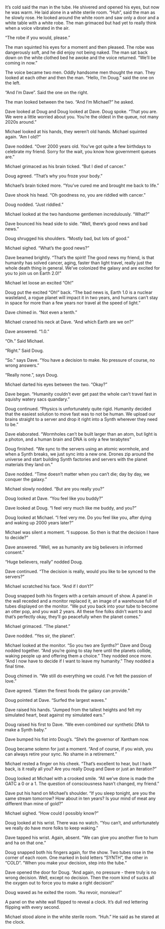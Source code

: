 It’s cold said the man in the tube. He shivered and opened his eyes, but now he was warm. He laid alone in a white sterile room. “Huh”, said the man as he slowly rose. He looked around the white room and saw only a door and a white table with a white robe. The man grimaced but had yet to really think when a voice vibrated in the air.

“The robe if you would, please.”

The man squinted his eyes for a moment and then pleased. The robe was dangerously soft, and he did enjoy not being naked. The man sat back down on the white clothed bed he awoke and the voice returned. “We’ll be coming in now.”

The voice became two men. Oddly handsome men thought the man. They looked at each other and then the man. “Hello, I’m Doug.” said the one on the left.

 “And I’m Dave”. Said the one on the right. 
 
The man looked between the two. “And I’m Michael?” he asked.

Dave looked at Doug and Doug looked at Dave. Doug spoke. “That you are. We were a little worried about you. You’re the oldest in the queue, not many 2020s around.”

Michael looked at his hands, they weren’t old hands. Michael squinted again. “Am I old?”

Dave nodded. “Over 2000 years old. You’ve got quite a few birthdays to celebrate my friend. Sorry for the wait, you know how government queues are.”

Michael grimaced as his brain ticked. “But I died of cancer.”

Doug agreed. “That’s why you froze your body.”

Michael’s brain ticked more. “You’ve cured me and brought me back to life.”

Dave shook his head. “Oh goodness no, you are riddled with cancer.”

Doug nodded. “Just riddled.”

Michael looked at the two handsome gentlemen incredulously. “What?”

Dave bounced his head side to side. “Well, there’s good news and bad news.”

Doug shrugged his shoulders. “Mostly bad, but lots of good.”

Michael sighed. “What’s the good news?”

Dave beamed brightly. “That’s the spirit! The good news my friend, is that humanity has solved cancer, aging, faster than light travel, really just the whole death thing in general. We’ve colonized the galaxy and are excited for you to join us on Earth 2.0!”

Michael let loose an excited “Oh!”

Doug put the excited “Oh!” back. “The bad news is, Earth 1.0 is a nuclear wasteland, a rogue planet will impact it in two years, and humans can’t stay in space for more than a few years nor travel at the speed of light.”

Dave chimed in. “Not even a tenth.”

Michael craned his neck at Dave. “And which Earth are we on?”

Dave answered. “1.0.”

“Oh.” Said Michael. 

“Right.” Said Doug.

“So.” says Dave. “You have a decision to make. No pressure of course, no wrong answers.”

“Really none.”, says Doug.

Michael darted his eyes between the two. “Okay?”

Dave began. “Humanity couldn’t ever get past the whole can’t travel fast in squishy watery sacs quandary.”

Doug continued. “Physics is unfortunately quite rigid. Humanity decided that the easiest solution to move fast was to not be human. We upload our brains straight to a server and drop it right into a Synth wherever they need to be.”

Dave elaborated. “Wormholes can’t be built larger than an atom, but light is a photon, and a human brain and DNA is only a few terabytes”

Doug finished. “We sync to the servers using an atomic wormhole, and when a Synth breaks, we just sync into a new one. Drones zip around the universe and start building Synth factories and servers with the planet materials they land on.”

Dave nodded. “Time doesn’t matter when you can’t die; day by day, we conquer the galaxy.”

Michael slowly nodded. “But are you really you?”

Doug looked at Dave. “You feel like you buddy?”

Dave looked at Doug. “I feel very much like me buddy, and you?”

Doug looked at Michael. “I feel very me. Do you feel like you, after dying and waking up 2000 years later?”

Michael was silent a moment. “I suppose. So then is that the decision I have to decide?”

Dave answered. “Well, we as humanity are big believers in informed consent.”

“Huge believers, really” nodded Doug.

Dave continued. “The decision is really, would you like to be synced to the servers?”

Michael scratched his face. “And if I don’t?”

Doug snapped both his fingers with a certain amount of show. A panel in the wall receded and a monitor replaced it, an image of a warehouse full of tubes displayed on the monitor. “We put you back into your tube to become an otter pop, and you wait 2 years. All these fine folks didn’t want to and that’s perfectly okay, 
they’ll go peacefully when the planet comes.”

Michael grimaced. “The planet.”

Dave nodded. “Yes sir, the planet”.

Michael looked at the monitor. “So you two are Synths?” Dave and Doug nodded together. “And you’re going to stay here until the planets collide, waking people up and offering them a choice.” They nodded once more. “And I now have to decide if I want to leave my humanity.” They nodded a final time. 

Doug chimed in. “We still do everything we could. I’ve felt the passion of love.”

Dave agreed. “Eaten the finest foods the galaxy can provide.”

Doug pointed at Dave. “Surfed the largest waves.”

Dave raised his hands. “Jumped from the tallest heights and felt my simulated heart, beat against my simulated ears.”

Doug raised his first to Dave. “We even combined our synthetic DNA to make a Synth baby.”

Dave bumped his fist into Doug’s. “She’s the governor of Xantham now.

Doug became solemn for just a moment. “And of course, if you wish, you can always retire your sync. No shame in a retirement.”

Michael rested a finger on his cheek. “That’s excellent to hear, but I hark back, is it really all you? Are you really Doug and Dave or just an iteration?”

Doug looked at Michael with a crooked smile. “All we’ve done is made the GATC a 0 or a 1. The question of consciousness hasn’t changed, my friend.”

Dave put his hand on Michael’s shoulder. “If you sleep tonight, are you the same stream tomorrow? How about in ten years? Is your mind of meat any different than mine of gold?”

Michael sighed. “How could I possibly know?”

Doug looked at his wrist. There was no watch. “You can’t, and unfortunately we really do have more folks to 
keep waking.”

Dave tapped his wrist. Again, absent. “We can give you another five to hum and ha on that one.”

Doug snapped both his fingers again, for the show. Two tubes rose in the corner of each room. One marked in 
bold letters “SYNTH”, the other in “COLD”. “When you make your decision, step into the tube.”

Dave opened the door for Doug. “And again, no pressure - there truly is no wrong decision. Well, except no 
decision. Then the room kind of sucks all the oxygen out to force you to make a right decision!”

Doug waved as he exited the room. “Au revoir, monsieur!”

A panel on the white wall flipped to reveal a clock. It’s dull red lettering flipping with every second.

Michael stood alone in the white sterile room. “Huh.” He said as he stared at the clock. 

